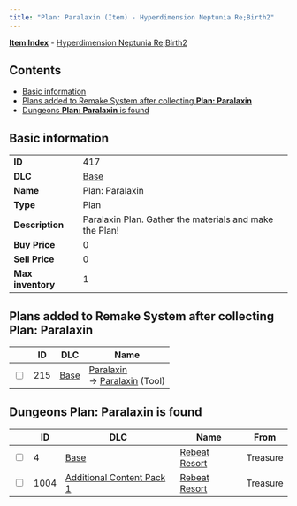 ```yaml
---
title: "Plan: Paralaxin (Item) - Hyperdimension Neptunia Re;Birth2"
---
```


[**Item Index**](/neptunia/rb2/item/index.html) - [Hyperdimension Neptunia Re;Birth2](/neptunia/rb2)

## Contents

- [Basic information](#basic-information)
- [Plans added to Remake System after collecting **Plan: Paralaxin**](#plans-added-to-remake-system-after-collecting-plan-paralaxin)
- [Dungeons **Plan: Paralaxin** is found](#dungeons-plan-paralaxin-is-found)

## Basic information

|   |   |
| -- | -- |
| **ID** | 417 |
| **DLC** | [Base](/neptunia/rb2/dlc/0-base.html) |
| **Name** | Plan: Paralaxin |
| **Type** | Plan |
| **Description** | Paralaxin Plan. Gather the materials and make the Plan! |
| **Buy Price** | 0 |
| **Sell Price** | 0 |
| **Max inventory** | 1 |

## Plans added to Remake System after collecting **Plan: Paralaxin**

|    | ID | DLC | Name |
| -- | -- | --- | ---- |
| <input type="checkbox" id="rb2-remake-0-215" class="trackbox" /> | 215 | [Base](/neptunia/rb2/dlc/0-base.html) | [Paralaxin](/neptunia/rb2/remake/0-215-paralaxin.html)<br />→ [Paralaxin](/neptunia/rb2/item/0-20-paralaxin.html) (Tool) |

## Dungeons **Plan: Paralaxin** is found

|    | ID | DLC | Name | From |
| -- | -- | --- | ---- | ---- |
| <input type="checkbox" id="rb2-dungeon-0-4" class="trackbox" /> | 4 | [Base](/neptunia/rb2/dlc/0-base.html) | [Rebeat Resort](/neptunia/rb2/dungeon/0-4-rebeat-resort.html) | Treasure |
| <input type="checkbox" id="rb2-dungeon-3-1004" class="trackbox" /> | 1004 | [Additional Content Pack 1](/neptunia/rb2/dlc/3-pack1.html) | [Rebeat Resort](/neptunia/rb2/dungeon/3-1004-rebeat-resort.html) | Treasure |